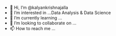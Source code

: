 - 👋 Hi, I’m @kalyankrishnajalla
- 👀 I’m interested in ...Data Analysis & Data Science
- 🌱 I’m currently learning ...
- 💞️ I’m looking to collaborate on ...
- 📫 How to reach me ...

<!---
kalyankrishnajalla/kalyankrishnajalla is a ✨ special ✨ repository because its `README.md` (this file) appears on your GitHub profile.
You can click the Preview link to take a look at your changes.
--->
